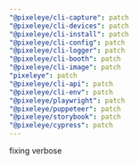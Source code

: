 ```yaml
---
"@pixeleye/cli-capture": patch
"@pixeleye/cli-devices": patch
"@pixeleye/cli-install": patch
"@pixeleye/cli-config": patch
"@pixeleye/cli-logger": patch
"@pixeleye/cli-booth": patch
"@pixeleye/cli-image": patch
"pixeleye": patch
"@pixeleye/cli-api": patch
"@pixeleye/cli-env": patch
"@pixeleye/playwright": patch
"@pixeleye/puppeteer": patch
"@pixeleye/storybook": patch
"@pixeleye/cypress": patch
---
```


fixing verbose

